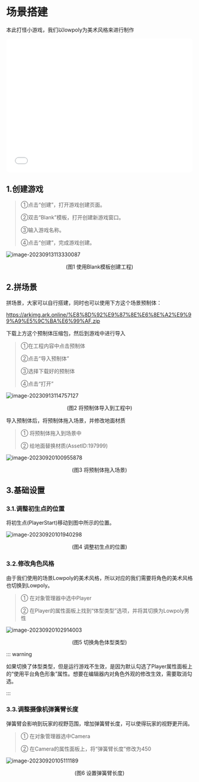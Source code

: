 # 场景搭建

本此打怪小游戏，我们以lowpoly为美术风格来进行制作

<iframe sandbox="allow-scripts allow-downloads allow-same-origin allow-popups allow-presentation allow-forms" frameborder="0" draggable="false" allowfullscreen="" allow="encrypted-media;" referrerpolicy="" aha-samesite="" class="iframe-loaded" src="//player.bilibili.com/player.html?aid=277786891&bvid=BV18c411f7vj&cid=1316718260&p=2&autoplay=0" style="border-radius: 7px; width: 100%; height: 360px;"></iframe>

## 1.创建游戏

> ①点击“创建”，打开游戏创建页面。
>
> ②双击“Blank”模板，打开创建新游戏窗口。
>
> ③输入游戏名称。
>
> ④点击“创建”，完成游戏创建。

![image-20230913113330087](https://arkimg.ark.online/image-20230913113330087.png)

<center>(图1 使用Blank模板创建工程)</center>

## 2.拼场景

拼场景，大家可以自行搭建，同时也可以使用下方这个场景预制体：

https://arkimg.ark.online/%E8%8D%92%E9%87%8E%E6%8E%A2%E9%99%A9%E5%9C%BA%E6%99%AF.zip

下载上方这个预制体压缩包，然后到游戏中进行导入

> ①在工程内容中点击预制体
>
> ②点击“导入预制体”
>
> ③选择下载好的预制体
>
> ④点击“打开”

![image-20230913114757127](https://arkimg.ark.online/image-20230913114757127.png)

<center>(图2 将预制体导入到工程中)</center>

导入预制体后，将预制体拖入场景，并修改地面材质

> ① 将预制体拖入到场景中
>
> ② 给地面替换材质(AssetID:197999)

![image-20230920100955878](https://arkimg.ark.online/image-20230920100955878.webp)

<center>(图3 将预制体拖入场景)</center>

## 3.基础设置

### 3.1.调整初生点的位置

将初生点(PlayerStart)移动到图中所示的位置。

![image-20230920101940298](https://arkimg.ark.online/image-20230920101940298.webp)

<center>(图4 调整初生点的位置)</center>

### 3.2.修改角色风格

由于我们使用的场景Lowpoly的美术风格，所以对应的我们需要将角色的美术风格也切换到Lowpoly。

> ① 在对象管理器中选中Player
>
> ② 在Player的属性面板上找到“体型类型”选项，并将其切换为Lowpoly男性

![image-20230920102914003](https://arkimg.ark.online/image-20230920102914003.webp)

<center>(图5 切换角色体型类型)</center>

::: warning 

如果切换了体型类型，但是运行游戏不生效，是因为默认勾选了Player属性面板上的“使用平台角色形象”属性。想要在编辑器内对角色外观的修改生效，需要取消勾选。

:::

### 3.3.调整摄像机弹簧臂长度

弹簧臂会影响到玩家的视野范围，增加弹簧臂长度，可以使得玩家的视野更开阔。

> ① 在对象管理器选中Camera
>
> ② 在Camera的属性面板上，将“弹簧臂长度”修改为450

![image-20230920105111189](https://arkimg.ark.online/image-20230920105111189.webp)

<center>(图6 设置弹簧臂长度)</center>